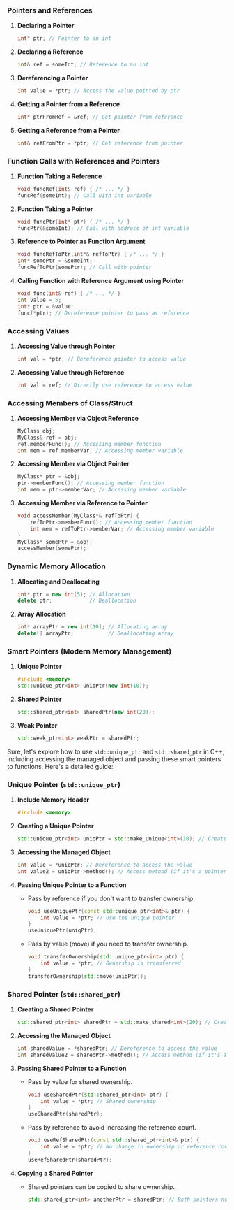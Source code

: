 
### Pointers and References

1. **Declaring a Pointer**
   ```cpp
   int* ptr; // Pointer to an int
   ```

2. **Declaring a Reference**
   ```cpp
   int& ref = someInt; // Reference to an int
   ```

3. **Dereferencing a Pointer**
   ```cpp
   int value = *ptr; // Access the value pointed by ptr
   ```

4. **Getting a Pointer from a Reference**
   ```cpp
   int* ptrFromRef = &ref; // Get pointer from reference
   ```

5. **Getting a Reference from a Pointer**
   ```cpp
   int& refFromPtr = *ptr; // Get reference from pointer
   ```

### Function Calls with References and Pointers

1. **Function Taking a Reference**
   ```cpp
   void funcRef(int& ref) { /* ... */ }
   funcRef(someInt); // Call with int variable
   ```

2. **Function Taking a Pointer**
   ```cpp
   void funcPtr(int* ptr) { /* ... */ }
   funcPtr(&someInt); // Call with address of int variable
   ```

3. **Reference to Pointer as Function Argument**
   ```cpp
   void funcRefToPtr(int*& refToPtr) { /* ... */ }
   int* somePtr = &someInt;
   funcRefToPtr(somePtr); // Call with pointer
   ```

4. **Calling Function with Reference Argument using Pointer**
   ```cpp
   void func(int& ref) { /* ... */ }
   int value = 5;
   int* ptr = &value;
   func(*ptr); // Dereference pointer to pass as reference
   ```

### Accessing Values

1. **Accessing Value through Pointer**
   ```cpp
   int val = *ptr; // Dereference pointer to access value
   ```

2. **Accessing Value through Reference**
   ```cpp
   int val = ref; // Directly use reference to access value
   ```

### Accessing Members of Class/Struct

1. **Accessing Member via Object Reference**
   ```cpp
   MyClass obj;
   MyClass& ref = obj;
   ref.memberFunc(); // Accessing member function
   int mem = ref.memberVar; // Accessing member variable
   ```

2. **Accessing Member via Object Pointer**
   ```cpp
   MyClass* ptr = &obj;
   ptr->memberFunc(); // Accessing member function
   int mem = ptr->memberVar; // Accessing member variable
   ```

3. **Accessing Member via Reference to Pointer**
   ```cpp
   void accessMember(MyClass*& refToPtr) {
       refToPtr->memberFunc(); // Accessing member function
       int mem = refToPtr->memberVar; // Accessing member variable
   }
   MyClass* somePtr = &obj;
   accessMember(somePtr);
   ```

### Dynamic Memory Allocation

1. **Allocating and Deallocating**
   ```cpp
   int* ptr = new int(5); // Allocation
   delete ptr;            // Deallocation
   ```

2. **Array Allocation**
   ```cpp
   int* arrayPtr = new int[10]; // Allocating array
   delete[] arrayPtr;           // Deallocating array
   ```

### Smart Pointers (Modern Memory Management)

1. **Unique Pointer**
   ```cpp
   #include <memory>
   std::unique_ptr<int> uniqPtr(new int(10));
   ```

2. **Shared Pointer**
   ```cpp
   std::shared_ptr<int> sharedPtr(new int(20));
   ```

3. **Weak Pointer**
   ```cpp
   std::weak_ptr<int> weakPtr = sharedPtr;
   ```


Sure, let's explore how to use `std::unique_ptr` and `std::shared_ptr` in C++, including accessing the managed object and passing these smart pointers to functions. Here's a detailed guide:

### Unique Pointer (`std::unique_ptr`)

1. **Include Memory Header**
   ```cpp
   #include <memory>
   ```

2. **Creating a Unique Pointer**
   ```cpp
   std::unique_ptr<int> uniqPtr = std::make_unique<int>(10); // Create a unique pointer
   ```

3. **Accessing the Managed Object**
   ```cpp
   int value = *uniqPtr; // Dereference to access the value
   int value2 = uniqPtr->method(); // Access method (if it's a pointer to an object)
   ```

4. **Passing Unique Pointer to a Function**
   - Pass by reference if you don't want to transfer ownership.
     ```cpp
     void useUniquePtr(const std::unique_ptr<int>& ptr) {
         int value = *ptr; // Use the unique pointer
     }
     useUniquePtr(uniqPtr);
     ```

   - Pass by value (move) if you need to transfer ownership.
     ```cpp
     void transferOwnership(std::unique_ptr<int> ptr) {
         int value = *ptr; // Ownership is transferred
     }
     transferOwnership(std::move(uniqPtr));
     ```

### Shared Pointer (`std::shared_ptr`)

1. **Creating a Shared Pointer**
   ```cpp
   std::shared_ptr<int> sharedPtr = std::make_shared<int>(20); // Create a shared pointer
   ```

2. **Accessing the Managed Object**
   ```cpp
   int sharedValue = *sharedPtr; // Dereference to access the value
   int sharedValue2 = sharedPtr->method(); // Access method (if it's a pointer to an object)
   ```

3. **Passing Shared Pointer to a Function**
   - Pass by value for shared ownership.
     ```cpp
     void useSharedPtr(std::shared_ptr<int> ptr) {
         int value = *ptr; // Shared ownership
     }
     useSharedPtr(sharedPtr);
     ```

   - Pass by reference to avoid increasing the reference count.
     ```cpp
     void useRefSharedPtr(const std::shared_ptr<int>& ptr) {
         int value = *ptr; // No change in ownership or reference count
     }
     useRefSharedPtr(sharedPtr);
     ```

4. **Copying a Shared Pointer**
   - Shared pointers can be copied to share ownership.
     ```cpp
     std::shared_ptr<int> anotherPtr = sharedPtr; // Both pointers now own the memory
     ```





